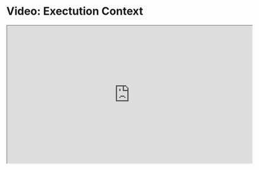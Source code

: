 # Video: Exectution Context

<iframe src="https://player.vimeo.com/video/551946066?title=0&byline=0&portrait=0" width="640" height="360" allowfullscreen="allowfullscreen" allow="autoplay; fullscreen; picture-in-picture"></iframe>
